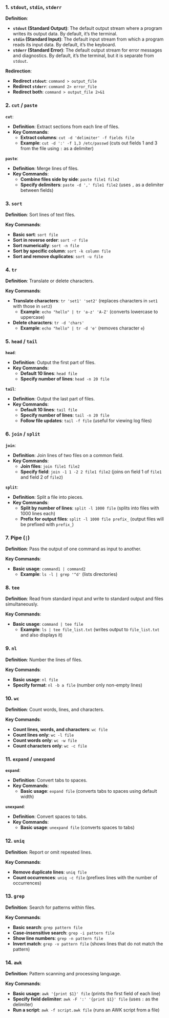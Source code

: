 ### 1. `stdout`, `stdin`, `stderr`

**Definition**:

- **`stdout` (Standard Output)**: The default output stream where a program writes its output data. By default, it’s the terminal.
- **`stdin` (Standard Input)**: The default input stream from which a program reads its input data. By default, it’s the keyboard.
- **`stderr` (Standard Error)**: The default output stream for error messages and diagnostics. By default, it’s the terminal, but it is separate from `stdout`.

**Redirection**:

- **Redirect `stdout`**: `command > output_file`
- **Redirect `stderr`**: `command 2> error_file`
- **Redirect both**: `command > output_file 2>&1`

### 2. `cut` / `paste`

**`cut`**:

- **Definition**: Extract sections from each line of files.
- **Key Commands**:
    - **Extract columns**: `cut -d 'delimiter' -f fields file`
    - **Example**: `cut -d ':' -f 1,3 /etc/passwd` (cuts out fields 1 and 3 from the file using `:` as a delimiter)

**`paste`**:

- **Definition**: Merge lines of files.
- **Key Commands**:
    - **Combine files side by side**: `paste file1 file2`
    - **Specify delimiters**: `paste -d ',' file1 file2` (uses `,` as a delimiter between fields)

### 3. `sort`

**Definition**: Sort lines of text files.

**Key Commands**:

- **Basic sort**: `sort file`
- **Sort in reverse order**: `sort -r file`
- **Sort numerically**: `sort -n file`
- **Sort by specific column**: `sort -k column file`
- **Sort and remove duplicates**: `sort -u file`

### 4. `tr`

**Definition**: Translate or delete characters.

**Key Commands**:

- **Translate characters**: `tr 'set1' 'set2'` (replaces characters in `set1` with those in `set2`)
    - **Example**: `echo "hello" | tr 'a-z' 'A-Z'` (converts lowercase to uppercase)
- **Delete characters**: `tr -d 'chars'`
    - **Example**: `echo "hello" | tr -d 'e'` (removes character `e`)

### 5. `head` / `tail`

**`head`**:

- **Definition**: Output the first part of files.
- **Key Commands**:
    - **Default 10 lines**: `head file`
    - **Specify number of lines**: `head -n 20 file`

**`tail`**:

- **Definition**: Output the last part of files.
- **Key Commands**:
    - **Default 10 lines**: `tail file`
    - **Specify number of lines**: `tail -n 20 file`
    - **Follow file updates**: `tail -f file` (useful for viewing log files)

### 6. `join` / `split`

**`join`**:

- **Definition**: Join lines of two files on a common field.
- **Key Commands**:
    - **Join files**: `join file1 file2`
    - **Specify field**: `join -1 1 -2 2 file1 file2` (joins on field 1 of `file1` and field 2 of `file2`)

**`split`**:

- **Definition**: Split a file into pieces.
- **Key Commands**:
    - **Split by number of lines**: `split -l 1000 file` (splits into files with 1000 lines each)
    - **Prefix for output files**: `split -l 1000 file prefix_` (output files will be prefixed with `prefix_`)

### 7. Pipe (`|`)

**Definition**: Pass the output of one command as input to another.

**Key Commands**:

- **Basic usage**: `command1 | command2`
    - **Example**: `ls -l | grep '^d'` (lists directories)

### 8. `tee`

**Definition**: Read from standard input and write to standard output and files simultaneously.

**Key Commands**:

- **Basic usage**: `command | tee file`
    - **Example**: `ls | tee file_list.txt` (writes output to `file_list.txt` and also displays it)

### 9. `nl`

**Definition**: Number the lines of files.

**Key Commands**:

- **Basic usage**: `nl file`
- **Specify format**: `nl -b a file` (number only non-empty lines)

### 10. `wc`

**Definition**: Count words, lines, and characters.

**Key Commands**:

- **Count lines, words, and characters**: `wc file`
- **Count lines only**: `wc -l file`
- **Count words only**: `wc -w file`
- **Count characters only**: `wc -c file`

### 11. `expand` / `unexpand`

**`expand`**:

- **Definition**: Convert tabs to spaces.
- **Key Commands**:
    - **Basic usage**: `expand file` (converts tabs to spaces using default width)

**`unexpand`**:

- **Definition**: Convert spaces to tabs.
- **Key Commands**:
    - **Basic usage**: `unexpand file` (converts spaces to tabs)

### 12. `uniq`

**Definition**: Report or omit repeated lines.

**Key Commands**:

- **Remove duplicate lines**: `uniq file`
- **Count occurrences**: `uniq -c file` (prefixes lines with the number of occurrences)

### 13. `grep`

**Definition**: Search for patterns within files.

**Key Commands**:

- **Basic search**: `grep pattern file`
- **Case-insensitive search**: `grep -i pattern file`
- **Show line numbers**: `grep -n pattern file`
- **Invert match**: `grep -v pattern file` (shows lines that do not match the pattern)

### 14. `awk`

**Definition**: Pattern scanning and processing language.

**Key Commands**:

- **Basic usage**: `awk '{print $1}' file` (prints the first field of each line)
- **Specify field delimiter**: `awk -F ':' '{print $1}' file` (uses `:` as the delimiter)
- **Run a script**: `awk -f script.awk file` (runs an AWK script from a file)
